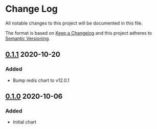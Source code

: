 Change Log
==========

All notable changes to this project will be documented in this file.

The format is based on [Keep a Changelog](http://keepachangelog.com/)
and this project adheres to [Semantic Versioning](http://semver.org/).

## [0.1.1] 2020-10-20
### Added
- Bump redis chart to v12.0.1

## [0.1.0] 2020-10-06
### Added
- Initial chart

[0.1.0]: https://github.com/rhoai/helm-charts/releases/tag/redis-0.1.0
[0.1.1]: https://github.com/rhoai/helm-charts/compare/redis-0.1.0...redis-0.1.1

[comment]: # (Added, Changed, Removed)
